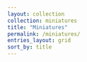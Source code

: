 ```yaml
---
layout: collection
collection: miniatures
title: "Miniatures"
permalink: /miniatures/
entries_layout: grid
sort_by: title
---
```

